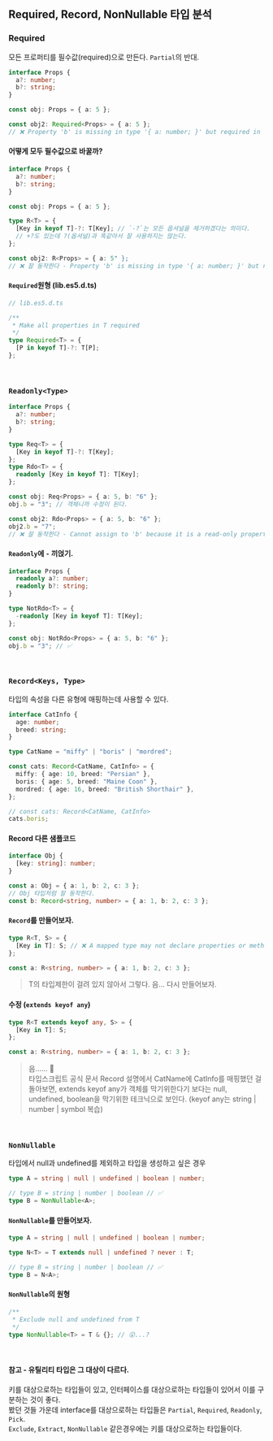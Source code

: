 ## Required, Record, NonNullable 타입 분석

### Required

모든 프로퍼티를 필수값(required)으로 만든다. `Partial`의 반대.

```ts
interface Props {
  a?: number;
  b?: string;
}

const obj: Props = { a: 5 };

const obj2: Required<Props> = { a: 5 };
// ❌ Property 'b' is missing in type '{ a: number; }' but required in type 'Required<Props>'.ts(2741)
```

#### 어떻게 모두 필수값으로 바꿀까?

```ts
interface Props {
  a?: number;
  b?: string;
}

const obj: Props = { a: 5 };

type R<T> = {
  [Key in keyof T]-?: T[Key]; // `-?`는 모든 옵셔널을 제거하겠다는 의미다.
  // +?도 있는데 ?(옵셔널)과 똑같아서 잘 사용하지는 않는다.
};

const obj2: R<Props> = { a: 5" };
// ❌ 잘 동작한다 - Property 'b' is missing in type '{ a: number; }' but required in type 'Required<Props>'.ts(2741)
```

#### `Required`원형 (lib.es5.d.ts)

```ts
// lib.es5.d.ts

/**
 * Make all properties in T required
 */
type Required<T> = {
  [P in keyof T]-?: T[P];
};
```

<br />

### `Readonly<Type>`

```ts
interface Props {
  a?: number;
  b?: string;
}

type Req<T> = {
  [Key in keyof T]-?: T[Key];
};
type Rdo<T> = {
  readonly [Key in keyof T]: T[Key];
};

const obj: Req<Props> = { a: 5, b: "6" };
obj.b = "3"; // 객체니까 수정이 된다.

const obj2: Rdo<Props> = { a: 5, b: "6" };
obj2.b = "7";
// ❌ 잘 동작한다 - Cannot assign to 'b' because it is a read-only property.ts(2540)
```

#### `Readonly`에 `-` 끼얹기.

```ts
interface Props {
  readonly a?: number;
  readonly b?: string;
}

type NotRdo<T> = {
  -readonly [Key in keyof T]: T[Key];
};

const obj: NotRdo<Props> = { a: 5, b: "6" };
obj.b = "3"; // ✅
```

<br />

### `Record<Keys, Type>`

타입의 속성을 다른 유형에 매핑하는데 사용할 수 있다.

```ts
interface CatInfo {
  age: number;
  breed: string;
}

type CatName = "miffy" | "boris" | "mordred";

const cats: Record<CatName, CatInfo> = {
  miffy: { age: 10, breed: "Persian" },
  boris: { age: 5, breed: "Maine Coon" },
  mordred: { age: 16, breed: "British Shorthair" },
};

// const cats: Record<CatName, CatInfo>
cats.boris;
```

#### Record 다른 샘플코드

```ts
interface Obj {
  [key: string]: number;
}

const a: Obj = { a: 1, b: 2, c: 3 };
// Obj 타입처럼 잘 동작한다.
const b: Record<string, number> = { a: 1, b: 2, c: 3 };
```

#### `Record`를 만들어보자.

```ts
type R<T, S> = {
  [Key in T]: S; // ❌ A mapped type may not declare properties or methods.ts(7061)
};

const a: R<string, number> = { a: 1, b: 2, c: 3 };
```

> T의 타입제한이 걸려 있지 않아서 그렇다. 음... 다시 만들어보자.

#### 수정 (`extends keyof any`)

```ts
type R<T extends keyof any, S> = {
  [Key in T]: S;
};

const a: R<string, number> = { a: 1, b: 2, c: 3 };
```

> 음...... 🤔<br />
> 타입스크립트 공식 문서 Record 설명에서 CatName에 CatInfo를 매핑했던 걸 돌아보면, extends keyof any가 객체를 막기위한다기 보다는 null, undefined, boolean을 막기위한 테크닉으로 보인다. (keyof any는 string | number | symbol 복습)

<br />

### `NonNullable`

타입에서 null과 undefined를 제외하고 타입을 생성하고 싶은 경우

```ts
type A = string | null | undefined | boolean | number;

// type B = string | number | boolean // ✅
type B = NonNullable<A>;
```

#### `NonNullable`를 만들어보자.

```ts
type A = string | null | undefined | boolean | number;

type N<T> = T extends null | undefined ? never : T;

// type B = string | number | boolean // ✅
type B = N<A>;
```

#### `NonNullable`의 원형

```ts
/**
 * Exclude null and undefined from T
 */
type NonNullable<T> = T & {}; // 😲...?
```

<br />

#### 참고 - 유틸리티 타입은 그 대상이 다르다.

키를 대상으로하는 타입들이 있고, 인터페이스를 대상으로하는 타입들이 있어서 이를 구분하는 것이 좋다.<br />
봤던 것들 가운데 interface를 대상으로하는 타입들은 `Partial`, `Required`, `Readonly`, `Pick`.<br />
`Exclude`, `Extract`, `NonNullable` 같은경우에는 키를 대상으로하는 타입들이다.
